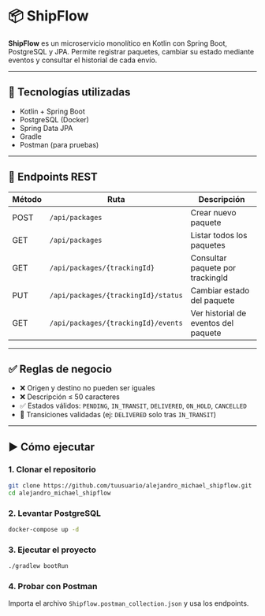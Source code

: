 # 📦 ShipFlow

**ShipFlow** es un microservicio monolítico en Kotlin con Spring Boot, PostgreSQL y JPA. Permite registrar paquetes, cambiar su estado mediante eventos y consultar el historial de cada envío.

---

## 🚀 Tecnologías utilizadas

- Kotlin + Spring Boot
- PostgreSQL (Docker)
- Spring Data JPA
- Gradle
- Postman (para pruebas)

---

## 🧪 Endpoints REST

| Método | Ruta                                      | Descripción                           |
|--------|-------------------------------------------|----------------------------------------|
| POST   | `/api/packages`                           | Crear nuevo paquete                    |
| GET    | `/api/packages`                           | Listar todos los paquetes              |
| GET    | `/api/packages/{trackingId}`              | Consultar paquete por trackingId       |
| PUT    | `/api/packages/{trackingId}/status`       | Cambiar estado del paquete             |
| GET    | `/api/packages/{trackingId}/events`       | Ver historial de eventos del paquete   |

---

## ✅ Reglas de negocio

- ❌ Origen y destino no pueden ser iguales
- ❌ Descripción ≤ 50 caracteres
- ✅ Estados válidos: `PENDING`, `IN_TRANSIT`, `DELIVERED`, `ON_HOLD`, `CANCELLED`
- 🔄 Transiciones validadas (ej: `DELIVERED` solo tras `IN_TRANSIT`)

---

## ▶️ Cómo ejecutar

### 1. Clonar el repositorio
```bash
git clone https://github.com/tuusuario/alejandro_michael_shipflow.git
cd alejandro_michael_shipflow
```

### 2. Levantar PostgreSQL
```bash
docker-compose up -d
```

### 3. Ejecutar el proyecto
```bash
./gradlew bootRun
```

### 4. Probar con Postman
Importa el archivo `Shipflow.postman_collection.json` y usa los endpoints.
